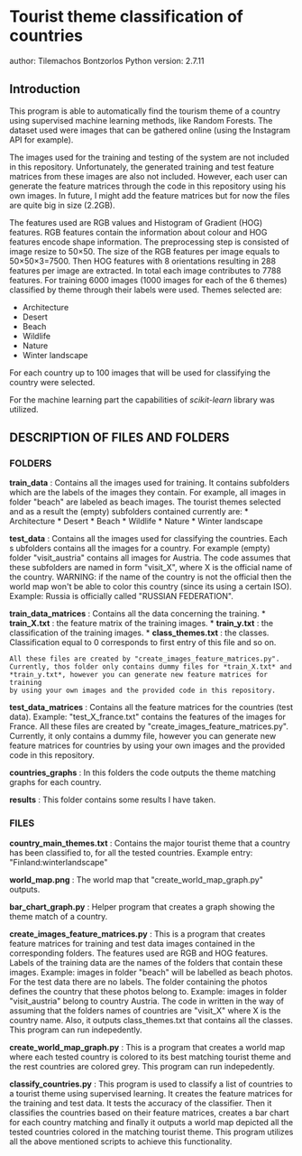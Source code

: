 # Tourist theme classification of countries
author: Tilemachos Bontzorlos
Python version: 2.7.11

## Introduction
This program is able to automatically find the tourism theme of a country 
using supervised machine learning methods, like Random Forests. The dataset 
used were images that can be gathered online (using the Instagram API for 
example).

The images used for the training and testing of the system are not included
in this repository. Unfortunately, the generated training and test feature 
matrices from these images are also not included. However, each user can
generate the feature matrices through the code in this repository using
his own images. In future, I might add the feature matrices but for now the
files are quite big in size (2.2GB).

The features used are RGB values and Histogram of Gradient (HOG) features. 
RGB features contain the information about colour and HOG features encode 
shape information. The preprocessing step is consisted of image resize to
50×50. The size of the RGB features per image equals to 50×50×3=7500. Then 
HOG features with 8 orientations resulting in 288 features per image are
extracted. In total each image contributes to 7788 features. For training 
6000 images (1000 images for each of the 6 themes) classified by theme
through their labels were used. Themes selected are:
* Architecture
* Desert
* Beach
* Wildlife
* Nature
* Winter landscape

For each country up to 100 images that will be used for classifying the 
country were selected.

For the machine learning part the capabilities of *scikit-learn* library
was utilized.

## DESCRIPTION OF FILES AND FOLDERS

### FOLDERS

**train\_data** : Contains all the images used for training. It contains
	subfolders which are the labels of the images they contain. For example, 
	all images in folder "beach" are labeled as beach images. The tourist 
	themes selected and as a result the (empty) subfolders contained
	currently are:
	* Architecture
	* Desert
	* Beach
	* Wildlife
	* Nature
	* Winter landscape

**test\_data** : Contains all the images used for classifying the countries. Each s
	ubfolders contains all the images for a country. For example (empty) 
	folder "visit_austria" contains all images for Austria. The code assumes 
	that these subfolders are named in form "visit_X", where X is the 
	official name of the country. WARNING: if the name of the country is not 
	the official then the world map won't be able to color this country 
	(since its using a certain ISO). Example: Russia is officially called 
	"RUSSIAN FEDERATION".

**train\_data\_matrices** : Contains all the data concerning the training.
	* **train_X.txt** : the feature matrix of the training images.
	* **train_y.txt** : the classification of the training images.
	* **class_themes.txt** : the classes. Classification equal to 0 
					corresponds to first entry of this
					file and so on.

	All these files are created by "create_images_feature_matrices.py".
	Currently, thos folder only contains dummy files for *train_X.txt* and
	*train_y.txt*, however you can generate new feature matrices for training 
	by using your own images and the provided code in this repository.

**test\_data\_matrices** : Contains all the feature matrices for the countries (test 
	data). Example: "test_X_france.txt" contains the features of the images 
	for France. All these files are created by 
	"create_images_feature_matrices.py".
	Currently, it only contains a dummy file, however you can generate new
	feature matrices for countries by using your own images and the provided
	code in this repository.

**countries\_graphs** : In this folders the code outputs the theme matching
	graphs for each country.

**results** : This folder contains some results I have taken.

### FILES

**country\_main\_themes.txt** : Contains the major tourist theme that a country
	has been classified to, for all the tested countries. Example entry:
	"Finland:winterlandscape"

**world\_map.png** : The world map that "create_world_map_graph.py" outputs.

**bar_chart_graph.py** : Helper program that creates a graph showing the 
	theme match of a country.

**create\_images\_feature_matrices.py** : This is a program that creates feature 
	matrices for training and test data images contained in the 
	corresponding folders. The features used  are RGB and HOG features.
	Labels of the training data are the names of the folders that contain 
	these images. Example: images in folder "beach" will be labelled as 
	beach photos.
	For the test data there are no labels. The folder containing the photos 
	defines the country that these photos belong to. Example: images in 
	folder "visit_austria" belong to country Austria. The code in written 
	in the way of assuming that the folders names of countries are "visit_X" 
	where X is the  country name.
	Also, it outputs class_themes.txt that contains all the classes.
	This program can run indepedently.

**create\_world\_map\_graph.py** : This is a program that creates a world map where 
	each tested country is colored to its best matching tourist theme and 
	the rest countries are colored grey.
	This program can run indepedently.

**classify_countries.py** : This program is used to classify a list of countries to 
	a tourist theme using supervised learning. It creates the feature 
	matrices for the training and test data. It tests the accuracy of the 
	classifier. Then it classifies the countries based on their feature 
	matrices, creates a bar chart for each	country matching and finally it 
	outputs a world map depicted all the tested countries colored in the 
	matching tourist theme.
	This program utilizes all the above mentioned scripts to achieve this 
	functionality.
